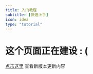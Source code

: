 ```yaml
---
title: 入门教程
subtitle: [快速上手]
icon: idea
type: "tutorial"
---
```


# 这个页面正在建设 : (

[点击这里](/2018/05/25/easy2d-release-2-0-0-beta7/) 查看新版本更新内容

<!--
## 快速上手

跟随本章教程，制作几个简单的游戏 Demo，帮助你快速了解 Easy2D 的使用方法。

## 教程

- [[旋转的文字]](/tutorial/demo/rotating-text.html)
- [[移动的小人]](/tutorial/demo/moving-man.html)

## 源码下载

- [[ActionDemo]](http://easy2d-bucket.oss-cn-hangzhou.aliyuncs.com/demo/ActionDemo.zip)
- [[InputDemo]](http://easy2d-bucket.oss-cn-hangzhou.aliyuncs.com/demo/InputDemo.zip)
- [[MusicDemo]](http://easy2d-bucket.oss-cn-hangzhou.aliyuncs.com/demo/MusicDemo.zip)

-->